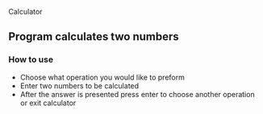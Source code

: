 Calculator

## Program calculates two numbers
### How to use
- Choose what operation you would like to preform
- Enter two numbers to be calculated
- After the answer is presented press enter to choose another operation or exit calculator

